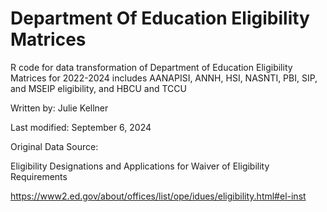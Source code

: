 # Department Of Education Eligibility Matrices

R code for data transformation of Department of Education Eligibility Matrices for 2022-2024
includes AANAPISI, ANNH, HSI, NASNTI, PBI, SIP, and MSEIP eligibility, and HBCU and TCCU

Written by: Julie Kellner

Last modified: September 6, 2024

Original Data Source:

Eligibility Designations and Applications for Waiver of Eligibility Requirements

https://www2.ed.gov/about/offices/list/ope/idues/eligibility.html#el-inst

